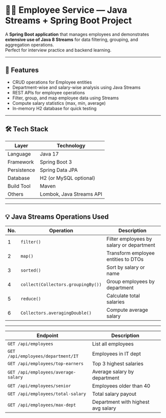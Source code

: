 # 👩‍💻 **Employee Service — Java Streams + Spring Boot Project**

A **Spring Boot application** that manages employees and demonstrates **extensive use of Java 8 Streams** for data filtering, grouping, and aggregation operations.  
Perfect for interview practice and backend learning.

---

## 🚀 Features

- CRUD operations for Employee entities  
- Department-wise and salary-wise analysis using Java Streams  
- REST APIs for employee operations  
- Filter, group, and map employee data using Streams  
- Compute salary statistics (max, min, average)  
- In-memory H2 database for quick testing  

---

## 🛠️ Tech Stack

| Layer | Technology |
|--------|-------------|
| Language | Java 17 |
| Framework | Spring Boot 3 |
| Persistence | Spring Data JPA |
| Database | H2 (or MySQL optional) |
| Build Tool | Maven |
| Others | Lombok, Java Streams API |

---
## 💡 Java Streams Operations Used

| No. | Operation | Description |
|-----|------------|-------------|
| 1 | `filter()` | Filter employees by salary or department |
| 2 | `map()` | Transform employee entities to DTOs |
| 3 | `sorted()` | Sort by salary or name |
| 4 | `collect(Collectors.groupingBy())` | Group employees by department |
| 5 | `reduce()` | Calculate total salaries |
| 6 | `Collectors.averagingDouble()` | Compute average salary |

---

| Endpoint                            | Description                        |
| ----------------------------------- | ---------------------------------- |
| `GET /api/employees`                | List all employees                 |
| `GET /api/employees/department/IT`  | Employees in IT dept               |
| `GET /api/employees/top-earners`    | Top 3 highest salaries             |
| `GET /api/employees/average-salary` | Average salary by department       |
| `GET /api/employees/senior`         | Employees older than 40            |
| `GET /api/employees/total-salary`   | Total salary payout                |
| `GET /api/employees/max-dept`       | Department with highest avg salary |
